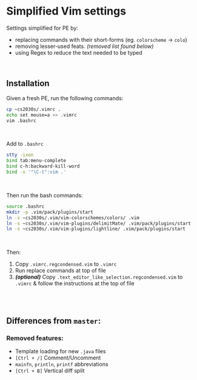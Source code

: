 # Simplified Vim settings

Settings simplified for PE by:

- replacing commands with their short-forms (eg. `colorscheme` -> `colo`)
- removing lesser-used feats. _(removed list found below)_
- using Regex to reduce the text needed to be typed

<br>

## Installation

Given a fresh PE, run the following commands:

```bash
cp ~cs2030s/.vimrc .
echo set mouse=a >> .vimrc
vim .bashrc
```

<br>

Add to `.bashrc`

```bash
stty -ixon
bind tab:menu-complete
bind c-h:backward-kill-word
bind -x '"\C-t":vim .'
```

<br>

Then run the bash commands:

```bash
source .bashrc
mkdir -p .vim/pack/plugins/start
ln -s ~cs2030s/.vim/vim-colorschemes/colors/ .vim
ln -s ~cs2030s/.vim/vim-plugins/delimitMate/ .vim/pack/plugins/start
ln -s ~cs2030s/.vim/vim-plugins/lightline/ .vim/pack/plugins/start
```

<br>

Then:

1. Copy `.vimrc.regcondensed.vim` to `.vimrc`
2. Run replace commands at top of file
3. _**(optional)**_ Copy `.text_editor_like_selection.regcondensed.vim` to `.vimrc` & follow the instructions at the top of file

<br><br>

## Differences from `master`:

### Removed features:

- Template loading for new `.java` files
- `[Ctrl + /]` Comment/Uncomment
- `mainfn`, `println`, `printf` abbreviations
- `[Ctrl + B]` Vertical diff split
